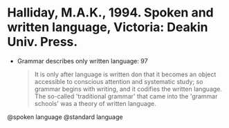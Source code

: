 # Halliday, M.A.K., 1994. Spoken and written language, Victoria: Deakin Univ.  Press.

- Grammar describes only written language: 97

    > It is only after language is written don that it becomes an object accessible to conscious attention and systematic study; so grammar begins with writing, and it codifies the written language. The so-called 'traditional grammar' that came into the 'grammar schools' was a theory of written language.

@spoken language
@standard language
